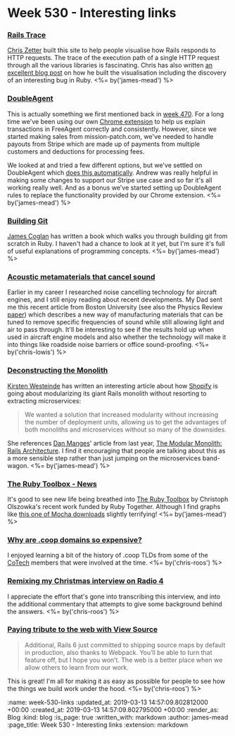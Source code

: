 Week 530 - Interesting links
============================

### [Rails Trace](https://rails-trace.chriszetter.com/)

[Chris Zetter](https://chriszetter.com/) built this site to help people visualise how Rails responds to HTTP requests. The trace of the execution path of a single HTTP request through all the various libraries is fascinating. Chris has also written [an excellent blog post](https://chriszetter.com/blog/2019/03/06/visualising-how-rails-responds-to-http-requests/) on how he built the visualisation including the discovery of an interesting bug in Ruby. <%= by('james-mead') %>


### [DoubleAgent](https://doubleagent.io/)

This is actually something we first mentioned back in [week 470](/week-470-links). For a long time we've been using our own [Chrome extension](https://github.com/freerange/freeagent_transaction_explainer) to help us explain transactions in FreeAgent correctly and consistently. However, since we started making sales from mission-patch.com, we've needed to handle payouts from Stripe which are made up of payments from multiple customers and deductions for processing fees.

We looked at and tried a few different options, but we've settled on DoubleAgent which [does this automatically](https://doubleagent.io/docs/stripe). Andrew was really helpful in making some changes to support our Stripe use case and so far it's all working really well. And as a bonus we've started setting up DoubleAgent rules to replace the functionality provided by our Chrome extension. <%= by('james-mead') %>


### [Building Git](https://shop.jcoglan.com/building-git/)

[James Coglan](https://blog.jcoglan.com/) has written a book which walks you through building git from scratch in Ruby. I haven't had a chance to look at it yet, but I'm sure it's full of useful explanations of programming concepts. <%= by('james-mead') %>

### [Acoustic metamaterials that cancel sound](https://www.bu.edu/research/articles/researchers-develop-acoustic-metamaterial-noise-cancellation-device/)

Earlier in my career I researched noise cancelling technology for aircraft engines, and I still enjoy reading about recent developments. My Dad sent me this recent article from Boston University (see also the Physics Review  [paper](https://journals.aps.org/prb/abstract/10.1103/PhysRevB.99.024302)) which describes a new way of manufacturing materials that can be tuned to remove specific frequencies of sound while still allowing light and air to pass through. It'll be interesting to see if the results hold up when used in aircraft engine models and also whether the technology will make it into things like roadside noise barriers or office sound-proofing. <%= by('chris-lowis') %>

### [Deconstructing the Monolith](https://engineering.shopify.com/blogs/engineering/deconstructing-monolith-designing-software-maximizes-developer-productivity)

[Kirsten Westeinde](https://www.kirstenwesteinde.com/) has written an interesting article about how [Shopify](https://www.shopify.co.uk/) is going about modularizing its giant Rails monolith without resorting to extracting microservices:

> We wanted a solution that increased modularity without increasing the number of deployment units, allowing us to get the advantages of both monoliths and microservices without so many of the downsides.

She references [Dan Manges](https://www.dan-manges.com/)' article from last year, [The Modular Monolith: Rails Architecture](https://medium.com/@dan_manges/the-modular-monolith-rails-architecture-fb1023826fc4). I find it encouraging that people are talking about this as a more sensible step rather than just jumping on the microservices band-wagon. <%= by('james-mead') %>


### [The Ruby Toolbox - News](https://www.ruby-toolbox.com/blog)

It's good to see new life being breathed into [The Ruby Toolbox](https://www.ruby-toolbox.com/) by Christoph Olszowka's recent work funded by Ruby Together. Although I find graphs like [this one of Mocha downloads](https://www.ruby-toolbox.com/projects/mocha) slightly terrifying! <%= by('james-mead') %>


### [Why are .coop domains so expensive?](https://community.coops.tech/t/why-are-coop-domains-so-expensive/1258)

I enjoyed learning a bit of the history of .coop TLDs from some of the [CoTech](https://www.coops.tech/) members that were involved at the time. <%= by('chris-roos') %>


### [Remixing my Christmas interview on Radio 4](https://public.digital/2019/01/14/remixing-my-christmas-interview-on-radio-4/)

I appreciate the effort that's gone into transcribing this interview, and into the additional commentary that attempts to give some background behind the answers. <%= by('chris-roos') %>


### [Paying tribute to the web with View Source](https://m.signalvnoise.com/paying-tribute-to-the-web-with-view-source/)

> Additional, Rails 6 just committed to shipping source maps by default in production, also thanks to Webpack. You’ll be able to turn that feature off, but I hope you won’t. The web is a better place when we allow others to learn from our work.

This is great! I'm all for making it as easy as possible for people to see how the things we build work under the hood. <%= by('chris-roos') %>

:name: week-530-links
:updated_at: 2019-03-13 14:57:09.802812000 +00:00
:created_at: 2019-03-13 14:57:09.802795000 +00:00
:render_as: Blog
:kind: blog
:is_page: true
:written_with: markdown
:author: james-mead
:page_title: Week 530 - Interesting links
:extension: markdown

